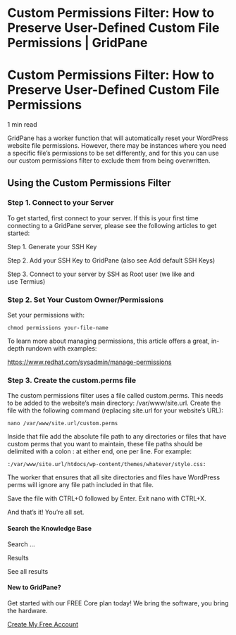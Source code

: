 # Custom Permissions Filter: How to Preserve User-Defined Custom File Permissions | GridPane

# Custom Permissions Filter: How to Preserve User-Defined Custom File Permissions

 

1 min read 

GridPane has a worker function that will automatically reset your WordPress website file permissions. However, there may be instances where you need a specific file’s permissions to be set differently, and for this you can use our custom permissions filter to exclude them from being overwritten.

## Using the Custom Permissions Filter

### Step 1. Connect to your Server

To get started, first connect to your server. If this is your first time connecting to a GridPane server, please see the following articles to get started:

 

Step 1. Generate your SSH Key

Step 2. Add your SSH Key to GridPane (also see Add default SSH Keys)

Step 3. Connect to your server by SSH as Root user (we like and use Termius)

 

### Step 2. Set Your Custom Owner/Permissions

Set your permissions with:

```
chmod permissions your-file-name
```

To learn more about managing permissions, this article offers a great, in-depth rundown with examples:

https://www.redhat.com/sysadmin/manage-permissions

 

### Step 3. Create the custom.perms file

The custom permissions filter uses a file called custom.perms. This needs to be added to the website’s main directory: /var/www/site.url. Create the file with the following command (replacing site.url for your website’s URL):

```
nano /var/www/site.url/custom.perms
```

Inside that file add the absolute file path to any directories or files that have custom perms that you want to maintain, these file paths should be delimited with a colon : at either end, one per line. For example:

```
:/var/www/site.url/htdocs/wp-content/themes/whatever/style.css:
```

The worker that ensures that all site directories and files have WordPress perms will ignore any file path included in that file.

Save the file with CTRL+O followed by Enter. Exit nano with CTRL+X.

And that’s it! You’re all set.

 

 

#### Search the Knowledge Base

Search ...

 Results

See all results

#### New to GridPane?

Get started with our FREE Core plan today! We bring the software, you bring the hardware.

[Create My Free Account](https://gridpane.com/checkout/?plan=core)

